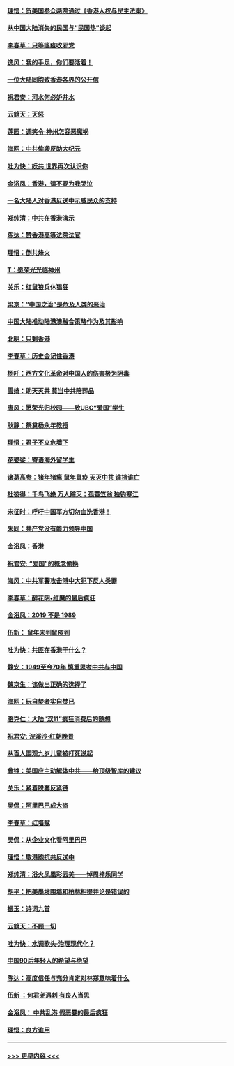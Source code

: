 #### [理悟：贺美国参众两院通过《香港人权与民主法案》](../pages/nsc993/n11678104.md?t=11251101) 
#### [从中国大陆消失的民国与“民国热”谈起](../pages/nsc993/n11678075.md?t=11251101) 
#### [李春草：只等瘟疫收邪党](../pages/nsc993/n11677308.md?t=11251101) 
#### [逸风：我的手足，你们要活着！](../pages/nsc993/n11676352.md?t=11251101) 
#### [一位大陆同胞致香港各界的公开信](../pages/nsc993/n11675761.md?t=11251101) 
#### [祝君安：河水何必妒井水](../pages/nsc993/n11675746.md?t=11251101) 
#### [云鹤天：天怒](../pages/nsc993/n11675718.md?t=11251101) 
#### [莲园：调笑令‧神州怎容恶魔祸](../pages/nsc993/n11675648.md?t=11251101) 
#### [海网：中共偷袭反助大纪元](../pages/nsc993/n11673515.md?t=11251101) 
#### [吐为快：妖共 世界再次认识你](../pages/nsc993/n11673506.md?t=11251101) 
#### [金浴凤：香港，请不要为我哭泣](../pages/nsc993/n11673248.md?t=11251101) 
#### [一名大陆人对香港反送中示威民众的支持](../pages/nsc993/n11672615.md?t=11251101) 
#### [郑纯清：中共在香港演示](../pages/nsc993/n11670539.md?t=11251101) 
#### [陈达：赞香港高等法院法官](../pages/nsc993/n11669542.md?t=11251101) 
#### [理悟：倒共烽火](../pages/nsc993/n11668844.md?t=11251101) 
#### [T：愿荣光光临神州](../pages/nsc993/n11668421.md?t=11251101) 
#### [关乐：红鼠狼兵休猖狂](../pages/nsc993/n11668378.md?t=11251101) 
#### [梁京：“中国之治”是危及人类的恶治](../pages/nsc993/n11668328.md?t=11251101) 
#### [中国大陆推动陆港澳融合策略作为及其影响](../pages/nsc993/n11668157.md?t=11251101) 
#### [北明：只剩香港](../pages/nsc993/n11668002.md?t=11251101) 
#### [李春草：历史会记住香港](../pages/nsc993/n11667927.md?t=11251101) 
#### [杨吒：西方文化革命对中国人的伤害极为阴毒](../pages/nsc993/n11664521.md?t=11251101) 
#### [雪绮：助天灭共 莫当中共陪葬品](../pages/nsc993/n11662650.md?t=11251101) 
#### [唐风：愿荣光归校园——致UBC“爱国”学生](../pages/nsc993/n11662194.md?t=11251101) 
#### [耿静：祭奠杨永年教授](../pages/nsc993/n11662514.md?t=11251101) 
#### [理悟：君子不立危墙下](../pages/nsc993/n11662172.md?t=11251101) 
#### [花婆娑：寄语海外留学生](../pages/nsc993/n11662121.md?t=11251101) 
#### [诸葛高参：猪年猪瘟 鼠年鼠疫 天灭中共 谁挡谁亡](../pages/nsc993/n11661980.md?t=11251101) 
#### [杜彼得：千鸟飞绝 万人踪灭；孤蓑笠翁 独钓寒江](../pages/nsc993/n11661170.md?t=11251101) 
#### [宋征时：呼吁中国军方切勿血洗香港！](../pages/nsc993/n11415318.md?t=11251101) 
#### [朱同：共产党没有能力领导中国](../pages/nsc993/n11660421.md?t=11251101) 
#### [金浴凤：香港](../pages/nsc993/n11660419.md?t=11251101) 
#### [祝君安: “爱国”的概念偷换](../pages/nsc993/n11659706.md?t=11251101) 
#### [海风：中共军警攻击港中大犯下反人类罪](../pages/nsc993/n11659632.md?t=11251101) 
#### [李春草：醉花阴•红魔的最后疯狂](../pages/nsc993/n11659287.md?t=11251101) 
#### [金浴凤：2019 不是 1989](../pages/nsc993/n11657663.md?t=11251101) 
#### [伍新： 鼠年未到鼠疫到](../pages/nsc993/n11655098.md?t=11251101) 
#### [吐为快：共匪在香港干什么？](../pages/nsc993/n11654891.md?t=11251101) 
#### [静安：1949至今70年 慎重思考中共与中国](../pages/nsc993/n11651244.md?t=11251101) 
#### [魏京生：该做出正确的选择了](../pages/nsc993/n11653084.md?t=11251101) 
#### [海网：玩自焚者实自焚已](../pages/nsc993/n11652423.md?t=11251101) 
#### [骆克仁：大陆“双11”疯狂消费后的随想](../pages/nsc993/n11652305.md?t=11251101) 
#### [祝君安: 浣溪沙·红朝晚景](../pages/nsc993/n11652258.md?t=11251101) 
#### [从百人围观九岁儿童被打死说起](../pages/nsc993/n11651030.md?t=11251101) 
#### [曾铮：美国应主动解体中共——给顶级智库的建议](../pages/nsc993/n11649888.md?t=11251101) 
#### [关乐：紧着脱套反紧链](../pages/nsc993/n11649069.md?t=11251101) 
#### [吴侃：阿里巴巴成大盗](../pages/nsc993/n11645523.md?t=11251101) 
#### [李春草：红墙赋](../pages/nsc993/n11646389.md?t=11251101) 
#### [吴侃：从企业文化看阿里巴巴](../pages/nsc993/n11645476.md?t=11251101) 
#### [理悟：敬港胞抗共反送中](../pages/nsc993/n11645466.md?t=11251101) 
#### [郑纯清：浴火凤凰彩云美——悼周梓乐同学](../pages/nsc993/n11645155.md?t=11251101) 
#### [胡平：把美墨境围墙和柏林相提并论是错误的](../pages/nsc993/n11645134.md?t=11251101) 
#### [振玉：诗词九首](../pages/nsc993/n11644081.md?t=11251101) 
#### [云鹤天：不顾一切](../pages/nsc993/n11643508.md?t=11251101) 
#### [吐为快：水调歌头·治理现代化？](../pages/nsc993/n11643485.md?t=11251101) 
#### [中国90后年轻人的希望与绝望](../pages/nsc993/n11642317.md?t=11251101) 
#### [陈达：高度信任与充分肯定对林郑意味着什么](../pages/nsc993/n11641441.md?t=11251101) 
#### [伍新 ：何君尧遇刺 有良人当思](../pages/nsc993/n11641503.md?t=11251101) 
#### [金浴凤： 中共乱港  假恶暴的最后疯狂](../pages/nsc993/n11641495.md?t=11251101) 
#### [理悟：良方谁用](../pages/nsc993/n11641463.md?t=11251101) 

----
#### [ >>> 更早内容 <<< ](../indexes/nsc993-earlier.md)
